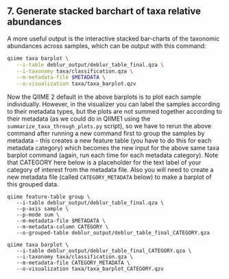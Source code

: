 ## 7. Generate stacked barchart of taxa relative abundances

A more useful output is the interactive stacked bar-charts of the taxonomic abundances across samples, which can be output with this command:

```bash
qiime taxa barplot \
   --i-table deblur_output/deblur_table_final.qza \
   --i-taxonomy taxa/classification.qza \
   --m-metadata-file $METADATA \
   --o-visualization taxa/taxa_barplot.qzv
```

Now the QIIME 2 default in the above barplots is to plot each sample individually. However, in the visualizer you can label the samples according to their metadata types, but the plots are not summed together according to their metadata (as we could do in QIIME1 using the `summarize_taxa_through_plots.py` script), so we have to rerun the above command after running a new command first to group the samples by metadata - this creates a new feature table (you have to do this for each metadata category) which becomes the new input for the above same taxa barplot command (again, run each time for each metadata category). Note that CATEGORY here below is a placeholder for the text label of your category of interest from the metadata file. Also you will need to create a new metadata file (called `CATEGORY_METADATA` below) to make a barplot of this grouped data.

```
qiime feature-table group \
   --i-table deblur_output/deblur_table_final.qza \
   --p-axis sample \
   --p-mode sum \
   --m-metadata-file $METADATA \
   --m-metadata-column CATEGORY \
   --o-grouped-table deblur_output/deblur_table_final_CATEGORY.qza

qiime taxa barplot \
   --i-table deblur_output/deblur_table_final_CATEGORY.qza \
   --i-taxonomy taxa/classification.qza \
   --m-metadata-file CATEGORY_METADATA \
   --o-visualization taxa/taxa_barplot_CATEGORY.qzv
```
